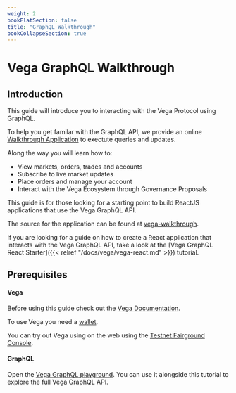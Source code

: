 ```yaml
---
weight: 2
bookFlatSection: false 
title: "GraphQL Walkthrough"
bookCollapseSection: true
---
```


# Vega GraphQL Walkthrough

## Introduction 

This guide will introduce you to interacting with the Vega Protocol using GraphQL.

To help you get familar with the GraphQL API, we provide an online [Walkthrough Application](https://vega-walkthrough.web.app/) to exectute queries and updates.

Along the way you will learn how to:

- View markets, orders, trades and accounts
- Subscribe to live market updates
- Place orders and manage your account
- Interact with the Vega Ecosystem through Governance Proposals


This guide is for those looking for a starting point to build ReactJS applications that use the Vega GraphQL API.

The source for the application can be found at [vega-walkthrough](https://github.com/ben-razor/vega-guide/tree/main/GraphQL-Guides/apps/vega-walkthrough).

If you are looking for a guide on how to create a React application that interacts with the Vega GraphQL API, take a look at the [Vega GraphQL React Starter]({{< relref "/docs/vega/vega-react.md" >}}) tutorial.

## Prerequisites

#### Vega

Before using this guide check out the [Vega Documentation](https://docs.fairground.vega.xyz/).

To use Vega you need a [wallet](https://docs.fairground.vega.xyz/docs/wallet/).

You can try out Vega using on the web using the [Testnet Fairground Console](https://console.fairground.wtf/).

#### GraphQL

Open the [Vega GraphQL playground](https://lb.testnet.vega.xyz/playground). You can use it alongside this tutorial to explore the full Vega GraphQL API.


